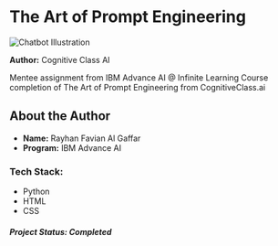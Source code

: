 # The Art of Prompt Engineering

![Chatbot Illustration](https://img.hotimg.com/IBMSkillsNetwork-GPXX0TGVEN-Certificate-_-Cognitive-Class_page-0001.jpeg)

**Author:** Cognitive Class AI

Mentee assignment from IBM Advance AI @ Infinite Learning Course completion of The Art of Prompt Engineering from CognitiveClass.ai

## About the Author
- **Name:** Rayhan Favian Al Gaffar
- **Program:** IBM Advance AI

### Tech Stack:
- Python
- HTML
- CSS


##### Project Status: Completed
